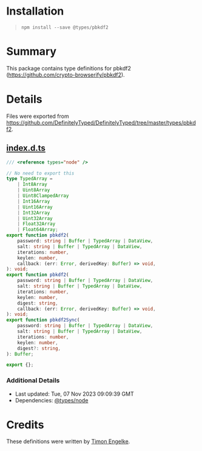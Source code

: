 # Installation
> `npm install --save @types/pbkdf2`

# Summary
This package contains type definitions for pbkdf2 (https://github.com/crypto-browserify/pbkdf2).

# Details
Files were exported from https://github.com/DefinitelyTyped/DefinitelyTyped/tree/master/types/pbkdf2.
## [index.d.ts](https://github.com/DefinitelyTyped/DefinitelyTyped/tree/master/types/pbkdf2/index.d.ts)
````ts
/// <reference types="node" />

// No need to export this
type TypedArray =
    | Int8Array
    | Uint8Array
    | Uint8ClampedArray
    | Int16Array
    | Uint16Array
    | Int32Array
    | Uint32Array
    | Float32Array
    | Float64Array;
export function pbkdf2(
    password: string | Buffer | TypedArray | DataView,
    salt: string | Buffer | TypedArray | DataView,
    iterations: number,
    keylen: number,
    callback: (err: Error, derivedKey: Buffer) => void,
): void;
export function pbkdf2(
    password: string | Buffer | TypedArray | DataView,
    salt: string | Buffer | TypedArray | DataView,
    iterations: number,
    keylen: number,
    digest: string,
    callback: (err: Error, derivedKey: Buffer) => void,
): void;
export function pbkdf2Sync(
    password: string | Buffer | TypedArray | DataView,
    salt: string | Buffer | TypedArray | DataView,
    iterations: number,
    keylen: number,
    digest?: string,
): Buffer;

export {};

````

### Additional Details
 * Last updated: Tue, 07 Nov 2023 09:09:39 GMT
 * Dependencies: [@types/node](https://npmjs.com/package/@types/node)

# Credits
These definitions were written by [Timon Engelke](https://github.com/timonegk).
